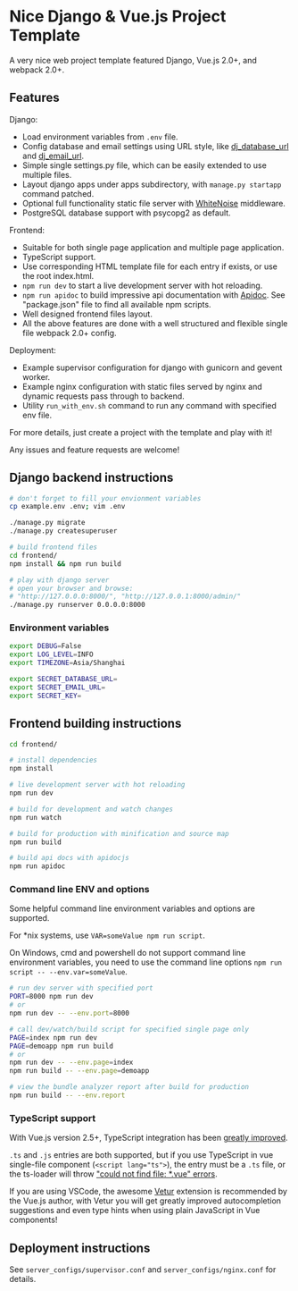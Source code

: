 # Nice Django & Vue.js Project Template

A very nice web project template featured Django, Vue.js 2.0+, and webpack 2.0+.

## Features

Django:

- Load environment variables from `.env` file.
- Config database and email settings using URL style, like [dj_database_url](https://github.com/kennethreitz/dj-database-url) and [dj_email_url](https://github.com/migonzalvar/dj-email-url).
- Simple single settings.py file, which can be easily extended to use multiple files.
- Layout django apps under apps subdirectory, with `manage.py startapp` command patched.
- Optional full functionality static file server with [WhiteNoise](http://whitenoise.evans.io/en/stable/django.html) middleware.
- PostgreSQL database support with psycopg2 as default.

Frontend:

- Suitable for both single page application and multiple page application.
- TypeScript support.
- Use corresponding HTML template file for each entry if exists, or use the root index.html.
- `npm run dev` to start a live development server with hot reloading.
- `npm run apidoc` to build impressive api documentation with [Apidoc](http://apidocjs.com/).
  See "package.json" file to find all available npm scripts.
- Well designed frontend files layout.
- All the above features are done with a well structured and flexible single file webpack 2.0+ config.

Deployment:

- Example supervisor configuration for django with gunicorn and gevent worker.
- Example nginx configuration with static files served by nginx and dynamic requests pass through to backend.
- Utility `run_with_env.sh` command to run any command with specified env file.

For more details, just create a project with the template and play with it!

Any issues and feature requests are welcome!

## Django backend instructions

```bash
# don't forget to fill your envionment variables
cp example.env .env; vim .env

./manage.py migrate
./manage.py createsuperuser

# build frontend files
cd frontend/
npm install && npm run build

# play with django server
# open your browser and browse:
# "http://127.0.0.0:8000/", "http://127.0.0.1:8000/admin/"
./manage.py runserver 0.0.0.0:8000
```

### Environment variables

```bash
export DEBUG=False
export LOG_LEVEL=INFO
export TIMEZONE=Asia/Shanghai

export SECRET_DATABASE_URL=
export SECRET_EMAIL_URL=
export SECRET_KEY=
```

## Frontend building instructions

```bash
cd frontend/

# install dependencies
npm install

# live development server with hot reloading
npm run dev

# build for development and watch changes
npm run watch

# build for production with minification and source map
npm run build

# build api docs with apidocjs
npm run apidoc
```

### Command line ENV and options

Some helpful command line environment variables and options are supported.

For *nix systems, use `VAR=someValue npm run script`.

On Windows, cmd and powershell do not support command line environment variables,
you need to use the command line options `npm run script -- --env.var=someValue`.

```bash
# run dev server with specified port
PORT=8000 npm run dev
# or
npm run dev -- --env.port=8000

# call dev/watch/build script for specified single page only
PAGE=index npm run dev
PAGE=demoapp npm run build
# or
npm run dev -- --env.page=index
npm run build -- --env.page=demoapp

# view the bundle analyzer report after build for production
npm run build -- --env.report
```

### TypeScript support

With Vue.js version 2.5+, TypeScript integration has been [greatly improved][vue-2.5-typescript].

`.ts` and `.js` entries are both supported, but if you use TypeScript in
vue single-file component (`<script lang="ts">`), the entry must be a `.ts` file,
or the ts-loader will throw ["could not find file: *.vue" errors][ts-loader-vue-issue].

If you are using VSCode, the awesome [Vetur][] extension is recommended by the Vue.js author,
with Vetur you will get greatly improved autocompletion suggestions and even
type hints when using plain JavaScript in Vue components!

## Deployment instructions

See `server_configs/supervisor.conf` and `server_configs/nginx.conf` for details.

[vue-2.5-typescript]: https://medium.com/the-vue-point/upcoming-typescript-changes-in-vue-2-5-e9bd7e2ecf08
[ts-loader-vue-issue]: https://github.com/vuejs/vue-loader/issues/109
[Vetur]: https://github.com/vuejs/vetur
